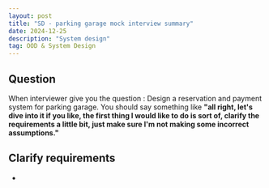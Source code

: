 ```yaml
---
layout: post
title: "SD - parking garage mock interview summary"
date: 2024-12-25
description: "System design"
tag: OOD & System Design
---
```


## Question

When interviewer give you the question : Design a reservation and payment system for parking garage.
You should say something like **"all right, let's dive into it if you like, the first thing I would like to do is sort of, clarify the requirements a little bit, just make sure I'm not making some incorrect assumptions."**

## Clarify requirements

-
